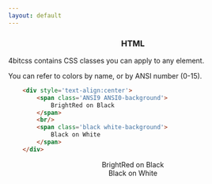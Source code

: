 ```yaml
---
layout: default
---
```


<h3 style='text-align:center'>HTML</h3>

4bitcss contains CSS classes you can apply to any element.

You can refer to colors by name, or by ANSI number (0-15).

~~~html
    <div style='text-align:center'>
        <span class='ANSI9 ANSI0-background'>
            BrightRed on Black
        </span>
        <br/>
        <span class='black white-background'>
            Black on White
        </span>
    </div>
~~~


<div style='text-align:center'>
    <span class='ANSI9 ANSI0-background'>
        BrightRed on Black
    </span>
    <br/>
    <span class='black white-background'>
        Black on White
    </span>
</div>

<script>hljs.highlightAll();</script>